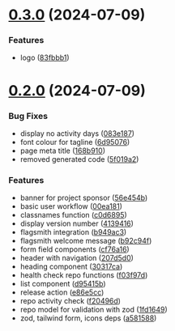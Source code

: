 # [0.3.0](https://github.com/EddieHubCommunity/HealthCheck/compare/v0.2.0...v0.3.0) (2024-07-09)


### Features

* logo ([83fbbb1](https://github.com/EddieHubCommunity/HealthCheck/commit/83fbbb1025283c62428bffd16cf40a8a525a58ca))



# [0.2.0](https://github.com/EddieHubCommunity/HealthCheck/compare/5f019a2dfba0291e7aeba88c5fa4c28ef7e0bdeb...v0.2.0) (2024-07-09)


### Bug Fixes

* display no activity days ([083e187](https://github.com/EddieHubCommunity/HealthCheck/commit/083e1874fa881031b619fbcdcada0eae70318ced))
* font colour for tagline ([6d95076](https://github.com/EddieHubCommunity/HealthCheck/commit/6d950760a014cb7e866608beff1dada9d741952f))
* page meta title ([168b910](https://github.com/EddieHubCommunity/HealthCheck/commit/168b910fcf45c780af9faa486595bdd668b44df1))
* removed generated code ([5f019a2](https://github.com/EddieHubCommunity/HealthCheck/commit/5f019a2dfba0291e7aeba88c5fa4c28ef7e0bdeb))


### Features

* banner for project sponsor ([56e454b](https://github.com/EddieHubCommunity/HealthCheck/commit/56e454bd8dac4f2977a92f7cc349754e0097e00e))
* basic user workflow ([00ea181](https://github.com/EddieHubCommunity/HealthCheck/commit/00ea1817053d6c887e0e28964e908d3084d56149))
* classnames function ([c0d6895](https://github.com/EddieHubCommunity/HealthCheck/commit/c0d6895eb1254ee5a041eea8e171db8ff4d470ab))
* display version number ([4139416](https://github.com/EddieHubCommunity/HealthCheck/commit/4139416857fc6facb53723c25d94af5ef2e8f406))
* flagsmith integration ([b949ac3](https://github.com/EddieHubCommunity/HealthCheck/commit/b949ac34de70c6ee6861f71c486eef6cf7e5b613))
* flagsmith welcome message ([b92c94f](https://github.com/EddieHubCommunity/HealthCheck/commit/b92c94f71c1990208712724c3e1e7b89964698db))
* form field components ([cf76a16](https://github.com/EddieHubCommunity/HealthCheck/commit/cf76a16449c90f25da693c7d0131a65918d392e1))
* header with navigation ([207d5d0](https://github.com/EddieHubCommunity/HealthCheck/commit/207d5d0d452e6d72ad847dee865251d25ffbc054))
* heading component ([30317ca](https://github.com/EddieHubCommunity/HealthCheck/commit/30317ca09d9ed95258abf370181334db4d5b3939))
* health check repo functions ([f03f97d](https://github.com/EddieHubCommunity/HealthCheck/commit/f03f97df9cce302e9523fd17bcf9388d75238518))
* list component ([d95415b](https://github.com/EddieHubCommunity/HealthCheck/commit/d95415b869500af15f643f98b5bec16ee2ab478f))
* release action ([e86e5cc](https://github.com/EddieHubCommunity/HealthCheck/commit/e86e5ccc08d91c2b472f22efc1f2a2c4cd9277be))
* repo activity check ([f20496d](https://github.com/EddieHubCommunity/HealthCheck/commit/f20496d043eeb60823cbec9549a7dd4bf8397181))
* repo model for validation with zod ([1fd1649](https://github.com/EddieHubCommunity/HealthCheck/commit/1fd16492dfbdb212f7d21055fa8ec6989f3b4a40))
* zod, tailwind form, icons deps ([a581588](https://github.com/EddieHubCommunity/HealthCheck/commit/a581588a7d171cdb385bd8030f45029bf6d39f0e))



